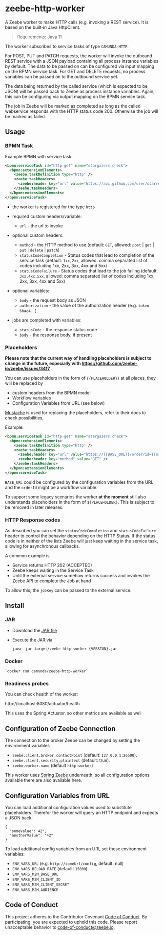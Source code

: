# zeebe-http-worker

A Zeebe worker to make HTTP calls (e.g. invoking a REST service). It is based on the built-in Java HttpClient.

> Requirements: Java 11

The worker subscribes to service tasks of type `CAMUNDA-HTTP`.

For POST, PUT and PATCH requests, the worker will invoke the outbound REST service with a JSON payload containing all process instance variables by default. The data to be passed on can be configured via input mapping on the BPMN service task. For GET and DELETE requests, no process variables can be passed on to the outbound service yet.

The data being returned by the called service (which is expected to be JSON) will be passed back to Zeebe as process instance variables. Again, this can be configuring via output mapping on the BPMN service task.

The job in Zeebe will be marked as completed as long as the called webservice responds with the HTTP status code 200. Otherwise the job will be marked as failed.

## Usage

### BPMN Task

Example BPMN with service task:

```xml
<bpmn:serviceTask id="http-get" name="stargazers check">
  <bpmn:extensionElements>
    <zeebe:taskDefinition type="http" />
    <zeebe:taskHeaders>
      <zeebe:header key="url" value="https://api.github.com/user/starred/zeebe-io/zeebe-http-worker" />
    </zeebe:taskHeaders>
  </bpmn:extensionElements>
</bpmn:serviceTask>
```

* the worker is registered for the type `http`
* required custom headers/variable:
  * `url` - the url to invoke
* optional custom headers:
  * `method` - the HTTP method to use (default: `GET`, allowed:  `post` | `get` | `put` | `delete` | `patch`)
  * `statusCodeCompletion` - Status codes that lead to completion of the service task (default: `1xx,2xx`, allowed: comma separated list of codes including 1xx, 2xx, 3xx, 4xx and 5xx)
  * `statusCodeFailure` - Status codes that lead to the job failing  (default: `3xx,4xx,5xx`, allowed: comma separated list of codes including 1xx, 2xx, 3xx, 4xx and 5xx)
  
* optional variables:
  * `body` - the request body as JSON
  * `authorization` - the value of the authorization header (e.g. `token 6bac4..`)
* jobs are completed with variables:
  * `statusCode` - the response status code
  * `body` - the response body, if present

### Placeholders

**Please note that the current way of handling placeholders is subject to change in the future, especially with https://github.com/zeebe-io/zeebe/issues/3417**

You can use placeholders in the form of `{{PLACEHOLDER}}` at all places, they will be replaced by 

* custom headers from the BPMN model
* Workflow variables
* Configuration Variables from URL (see below)

[Mustache](https://github.com/spullara/mustache.java) is used for replacing the placeholders, refer to their docs to check possibilities.

Example:

```xml
<bpmn:serviceTask id="http-get" name="stargazers check">
  <bpmn:extensionElements>
    <zeebe:taskDefinition type="http" />
    <zeebe:taskHeaders>
      <zeebe:header key="url" value="https://{{BASE_URL}}/order?id={{orderId}}" />
      <zeebe:header key="method" value="GET" />
    </zeebe:taskHeaders>
  </bpmn:extensionElements>
</bpmn:serviceTask>
```

`BASE_URL` could be configured by the configuration variables from the URL and the `orderId` might be a workflow variable.

To support some legacy scenarios the worker **at the moment** still also understands placeholders in the form of `${PLACEHOLDER}`. This is subject to be removed in later releases.

### HTTP Response codes

As described you can set the `statusCodeCompletion` and `statusCodeFailure` header to control the behavior depending on the HTTP Status. If the status code is in neither of the lists Zeebe will just keep waiting in the service task, allowing for asynchronous callbacks.

A common example is 

* Service returns HTTP 202 (ACCEPTED)
* Zeebe keeps waiting in the Service Task
* Until the external service somehow returns success and invokes the Zeebe API to complete the Job at hand

To allow this, the `jobKey` can be passed to the external service.


## Install

### JAR 

* Download the [JAR file](https://github.com/zeebe-io/zeebe-http-worker/releases) 
* Execute the JAR via

    `java -jar target/zeebe-http-worker-{VERSION}.jar`

### Docker

    `docker run camunda/zeebe-http-worker`

### Readiness probes

You can check health of the worker:

  http://localhost:8080/actuator/health

This uses the Spring Actuator, so other metrics are available as well

## Configuration of Zeebe Connection

The connection to the broker Zeebe can be changed by setting the environment variables 

* `zeebe.client.broker.contactPoint` (default: `127.0.0.1:26500`).
* `zeebe.client.security.plaintext` (default: true).
* `zeebe.worker.name` (default `http-worker`)

This worker uses [Spring Zeebe]( https://github.com/zeebe-io/spring-zeebe/) underneath, so all configuration options available there are also available here.

## Configuration Variables from URL

You can load additional configuration values used to substitute placeholders. Therefor the worker will query an HTTP endpoint and expects a JSON back:

```
{
  "someValue": 42",
  "anotherValue": "42"
}
```

To load additional config variables from an URL set these environment variables:

* `ENV_VARS_URL` (e.g. `http://someUrl/config`, default: null)
* `ENV_VARS_RELOAD_RATE` (defaullt `15000`)
* `ENV_VARS_M2M_BASE_URL`
* `ENV_VARS_M2M_CLIENT_ID`
* `ENV_VARS_M2M_CLIENT_SECRET`
* `ENV_VARS_M2M_AUDIENCE`


## Code of Conduct

This project adheres to the Contributor Covenant [Code of
Conduct](/CODE_OF_CONDUCT.md). By participating, you are expected to uphold
this code. Please report unacceptable behavior to code-of-conduct@zeebe.io.

